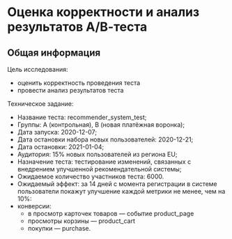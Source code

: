 # Оценка корректности и анализ результатов А/В-теста
## Общая информация
Цель исследования: 
- оценить корректность проведения теста
- провести анализ результатов теста

Техническое задание:

- Название теста: recommender_system_test;
- Группы: А (контрольная), B (новая платёжная воронка);
- Дата запуска: 2020-12-07;
- Дата остановки набора новых пользователей: 2020-12-21;
- Дата остановки: 2021-01-04;
- Аудитория: 15% новых пользователей из региона EU;
- Назначение теста: тестирование изменений, связанных с внедрением улучшенной рекомендательной системы;
- Ожидаемое количество участников теста: 6000.
- Ожидаемый эффект: за 14 дней с момента регистрации в системе пользователи покажут улучшение каждой метрики не менее, чем на 10%:
- конверсии:
  - в просмотр карточек товаров — событие product_page
  - просмотры корзины — product_cart
  - покупки — purchase.

